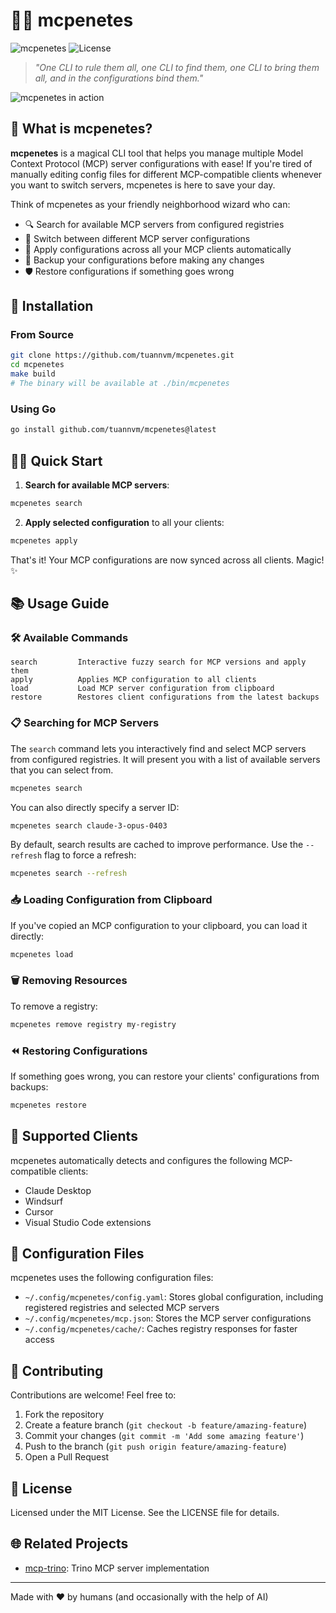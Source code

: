 # 🧙‍♂️ mcpenetes

![mcpenetes](https://img.shields.io/badge/mcpenetes-MCP%20Configuration%20Manager-blue)
![License](https://img.shields.io/badge/license-MIT-green)

> *"One CLI to rule them all, one CLI to find them, one CLI to bring them all, and in the configurations bind them."*

![mcpenetes in action](https://github.com/user-attachments/assets/bf84188d-e043-4436-bebb-ef206ff10d8f)

## 🌟 What is mcpenetes?

**mcpenetes** is a magical CLI tool that helps you manage multiple Model Context Protocol (MCP) server configurations with ease! If you're tired of manually editing config files for different MCP-compatible clients whenever you want to switch servers, mcpenetes is here to save your day.

Think of mcpenetes as your friendly neighborhood wizard who can:

- 🔍 Search for available MCP servers from configured registries
- 🔄 Switch between different MCP server configurations
- 🧠 Apply configurations across all your MCP clients automatically
- 💾 Backup your configurations before making any changes
- 🛡️ Restore configurations if something goes wrong

## 🚀 Installation

### From Source

```bash
git clone https://github.com/tuannvm/mcpenetes.git
cd mcpenetes
make build
# The binary will be available at ./bin/mcpenetes
```

### Using Go

```bash
go install github.com/tuannvm/mcpenetes@latest
```

## 🏄‍♂️ Quick Start

1. **Search for available MCP servers**:

```bash
mcpenetes search
```

2. **Apply selected configuration** to all your clients:

```bash
mcpenetes apply
```

That's it! Your MCP configurations are now synced across all clients. Magic! ✨

## 📚 Usage Guide

### 🛠️ Available Commands

```
search         Interactive fuzzy search for MCP versions and apply them
apply          Applies MCP configuration to all clients
load           Load MCP server configuration from clipboard
restore        Restores client configurations from the latest backups
```

### 📋 Searching for MCP Servers

The `search` command lets you interactively find and select MCP servers from configured registries. It will present you with a list of available servers that you can select from.

```bash
mcpenetes search
```

You can also directly specify a server ID:

```bash
mcpenetes search claude-3-opus-0403
```

By default, search results are cached to improve performance. Use the `--refresh` flag to force a refresh:

```bash
mcpenetes search --refresh
```

### 📥 Loading Configuration from Clipboard

If you've copied an MCP configuration to your clipboard, you can load it directly:

```bash
mcpenetes load
```

### 🗑️ Removing Resources

To remove a registry:

```bash
mcpenetes remove registry my-registry
```

### ⏪ Restoring Configurations

If something goes wrong, you can restore your clients' configurations from backups:

```bash
mcpenetes restore
```

## 🧩 Supported Clients

mcpenetes automatically detects and configures the following MCP-compatible clients:

- Claude Desktop
- Windsurf
- Cursor
- Visual Studio Code extensions

## 📁 Configuration Files

mcpenetes uses the following configuration files:

- `~/.config/mcpenetes/config.yaml`: Stores global configuration, including registered registries and selected MCP servers
- `~/.config/mcpenetes/mcp.json`: Stores the MCP server configurations
- `~/.config/mcpenetes/cache/`: Caches registry responses for faster access

## 🤝 Contributing

Contributions are welcome! Feel free to:

1. Fork the repository
2. Create a feature branch (`git checkout -b feature/amazing-feature`)
3. Commit your changes (`git commit -m 'Add some amazing feature'`)
4. Push to the branch (`git push origin feature/amazing-feature`)
5. Open a Pull Request

## 📜 License

Licensed under the MIT License. See the LICENSE file for details.

## 🌐 Related Projects

- [mcp-trino](https://github.com/tuannvm/mcp-trino): Trino MCP server implementation

---

Made with ❤️ by humans (and occasionally with the help of AI)
